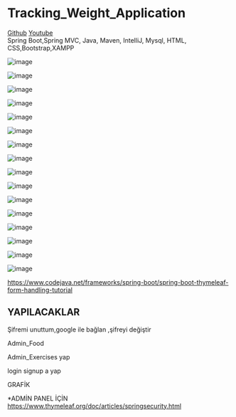# Tracking_Weight_Application

<a href="https://github.com/edakass/SpringBoot_Tracking_Weight_Application">Github</a>
<a href="https://www.youtube.com/watch?v=7IfKQVyWPis">Youtube</a>
<br/>
Spring Boot,Spring MVC, Java, Maven, IntelliJ, Mysql, HTML, CSS,Bootstrap,XAMPP

![image](https://user-images.githubusercontent.com/61595808/170987614-eedfec5b-a654-47c0-a6a0-7a136fded4ae.png)


![image](https://user-images.githubusercontent.com/61595808/149016146-a2929ae1-e691-4f98-8646-898e12c316f9.png)

![image](https://user-images.githubusercontent.com/61595808/149016195-8cbbbbf9-1bf9-4509-acd7-ec25cecb8520.png)

![image](https://user-images.githubusercontent.com/61595808/149016280-1da725d5-7fe1-4912-9d58-748e339761e6.png)

![image](https://user-images.githubusercontent.com/61595808/149016356-6c03a6a2-3390-416b-a8a3-2759cfe0bea1.png)


![image](https://user-images.githubusercontent.com/61595808/149016472-f6af7f18-480d-4ce1-8ae5-827589b10c2b.png)

![image](https://user-images.githubusercontent.com/61595808/164077798-7b2f7517-a48f-4d60-97a1-6e5ff5d6d11e.png)

![image](https://user-images.githubusercontent.com/61595808/164537295-9a87e358-cc6f-4a10-bc0b-424e338264b9.png)

![image](https://user-images.githubusercontent.com/61595808/164537625-dc919517-2546-4d2e-a907-ace30580b157.png)



![image](https://user-images.githubusercontent.com/61595808/170125451-179f844f-8414-46e7-8d86-6b64a46a1523.png)


![image](https://user-images.githubusercontent.com/61595808/170125520-9c983ba5-c573-4051-9c0b-f9c1a6907040.png)



![image](https://user-images.githubusercontent.com/61595808/170731249-6345b6d7-b3c9-468d-88fa-b09596a03394.png)

![image](https://user-images.githubusercontent.com/61595808/170987802-734a2b47-628e-4fda-9ea0-eff416a5fd1f.png)

![image](https://user-images.githubusercontent.com/61595808/170988016-2c3a7997-6cb5-41f4-b2a0-8f3c8cdc2a16.png)



![image](https://user-images.githubusercontent.com/61595808/170987916-56c1b441-c7c7-4b41-8577-1c6dd48f4980.png)

![image](https://user-images.githubusercontent.com/61595808/170988091-e666e65d-9968-42a0-9700-357dad9cb6e1.png)



https://www.codejava.net/frameworks/spring-boot/spring-boot-thymeleaf-form-handling-tutorial




## YAPILACAKLAR

Şifremi unuttum,google ile bağlan ,şifreyi değiştir

Admin_Food

Admin_Exercises yap 

login signup a yap

GRAFİK

*ADMİN PANEL İÇİN https://www.thymeleaf.org/doc/articles/springsecurity.html 

